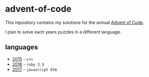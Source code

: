 # advent-of-code

This repository contains my solutions for the annual [Advent of Code](https://adventofcode.com/).

I plan to solve each years puzzles in a different language.

## languages

* [2015](./2015/) - `c++`
* [2016](./2016/) - `ruby 2.5`
* [2017](./2017/) - `javascript ES6`
